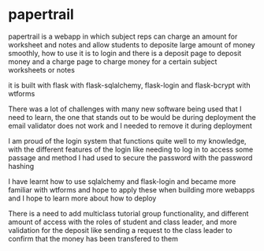 # papertrail
papertrail is a webapp in which subject reps can charge an amount for worksheet and notes and allow students to deposite large amount of money smoothly, how to use it is to login and there is a deposit page to deposit money and a charge page to charge money for a certain subject worksheets or notes

it is built with flask with flask-sqlalchemy, flask-login and flask-bcrypt with wtforms

There was a lot of challenges with many new software being used that I need to learn, the one that stands out to be would be during deployment the email validator does not work and I needed to remove it during deployment

I am proud of the login system that functions quite well to my knowledge, with the different features of the login like needing to log in to access some passage and method I had used to secure the password with the password hashing

I have learnt how to use sqlalchemy and flask-login and became more familiar with wtforms and hope to apply these when building more webapps and I hope to learn more about how to deploy

There is a need to add multiclass tutorial group functionality, and different amount of access with the roles of student and class leader, and more validation for the deposit like sending a request to the class leader to confirm that the money has been transfered to them
